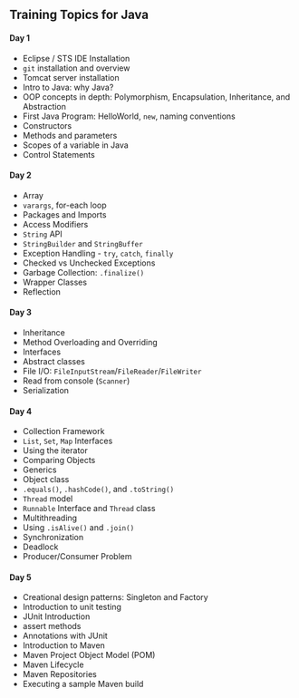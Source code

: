 ## Training Topics for Java

#### Day 1
- Eclipse / STS IDE Installation
- `git` installation and overview
- Tomcat server installation
- Intro to Java: why Java?
- OOP concepts in depth: Polymorphism, Encapsulation, Inheritance, and Abstraction
- First Java Program: HelloWorld, `new`, naming conventions
- Constructors
- Methods and parameters
- Scopes of a variable in Java
- Control Statements

#### Day 2
- Array
- `varargs`, for-each loop
- Packages and Imports
- Access Modifiers
- `String` API
- `StringBuilder` and `StringBuffer`
- Exception Handling - `try`, `catch`, `finally`
- Checked vs Unchecked Exceptions
- Garbage Collection: `.finalize()`
- Wrapper Classes
- Reflection

#### Day 3
- Inheritance
- Method Overloading and Overriding
- Interfaces
- Abstract classes
- File I/O:  `FileInputStream`/`FileReader`/`FileWriter`
- Read from console (`Scanner`)
- Serialization

#### Day 4
- Collection Framework
- `List`, `Set`, `Map` Interfaces
- Using the iterator
- Comparing Objects
- Generics
- Object class
- `.equals()`, `.hashCode()`, and `.toString()`
- `Thread` model
- `Runnable` Interface and `Thread` class
- Multithreading
- Using `.isAlive()` and `.join()`
- Synchronization
- Deadlock
- Producer/Consumer Problem

#### Day 5
- Creational design patterns: Singleton and Factory
- Introduction to unit testing
- JUnit Introduction
- assert methods
- Annotations with JUnit
- Introduction to Maven
- Maven Project Object Model (POM)
- Maven Lifecycle
- Maven Repositories
- Executing a sample Maven build
